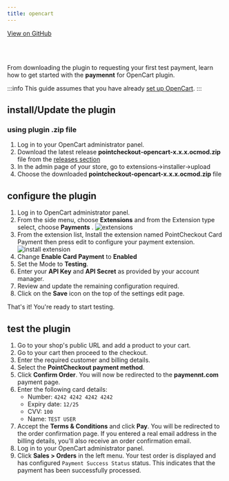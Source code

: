 ```yaml
---
title: opencart
---
```


<a className="button button--primary button--large" href="http://www.github.com/pointcheckout/opencart"> View on GitHub </a>

<br />
<br />

From downloading the plugin to requesting your first test payment, learn how to get started with the **paymennt** for OpenCart plugin.

:::info
This guide assumes that you have already [set up OpenCart](https://docs.opencart.com/installation/).
:::

## install/Update the plugin

### using plugin .zip file

1. Log in to your OpenCart administrator panel.
2. Download the latest release **pointcheckout-opencart-x.x.x.ocmod.zip** file from the [releases section](https://github.com/pointcheckout/opencart/releases)
3. In the admin page of your store, go to extensions->installer->upload
4. Choose the downloaded **pointcheckout-opencart-x.x.x.ocmod.zip** file

## configure the plugin

1. Log in to OpenCart administrator panel.
2. From the side menu, choose **Extensions** and from the Extension type select, choose **Payments** .
   ![extensions](/img/docs/integrate/ecomm/opencart/opencart-1.png)
3. From the extension list, Install the extension named PointCheckout Card Payment then press edit to configure your payment extension.
   ![install extension](/img/docs/integrate/ecomm/opencart/opencart-2.png)
4. Change **Enable Card Payment** to **Enabled**
5. Set the Mode to **Testing**.
6. Enter your **API Key** and **API Secret** as provided by your account manager.
7. Review and update the remaining configuration required.
8. Click on the **Save** icon on the top of the settings edit page.

That's it! You're ready to start testing.

## test the plugin

1. Go to your shop's public URL and add a product to your cart.
2. Go to your cart then proceed
   to the checkout.
3. Enter the required customer and billing details.
4. Select the **PointCheckout payment method**.
5. Click **Confirm Order**. You will now be redirected to the **paymennt.com** payment page.
6. Enter the following card details:
   - Number: `4242 4242 4242 4242`
   - Expiry date: `12/25`
   - CVV: `100`
   - Name: `TEST USER`
7. Accept the **Terms & Conditions** and click **Pay**. You will be redirected to the order confirmation page. If you entered a real email address in the billing details, you'll also receive an order confirmation email.
8. Log in to your OpenCart administrator panel.
9. Click **Sales > Orders** in the left menu. Your test order is displayed and has configured `Payment Success Status` status. This indicates that the payment has been successfully processed.
